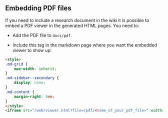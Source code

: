 ## Embedding PDF files

If you need to include a research document in the wiki it is possible to embed
a PDF viewer in the generated HTML pages. You need to:

* Add the PDF file to `docs/pdf`.

* Include this tag in the markdown page where you want the embedded viewer to
show up:

```html
<style>
.md-grid {
    max-width: inherit;
}
.md-sidebar--secondary {
    display: none;
}
.md-content {
    margin-right: 0em;
}
</style>
<iframe src="/web/viewer.html?file=/pdf/<name_of_your_pdf_file>" width="100%" height="650em"></iframe>
```
